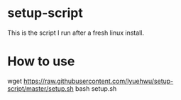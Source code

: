 # setup-script
This is the script I run after a fresh linux install.

# How to use
wget https://raw.githubusercontent.com/lyuehwu/setup-script/master/setup.sh
bash setup.sh
